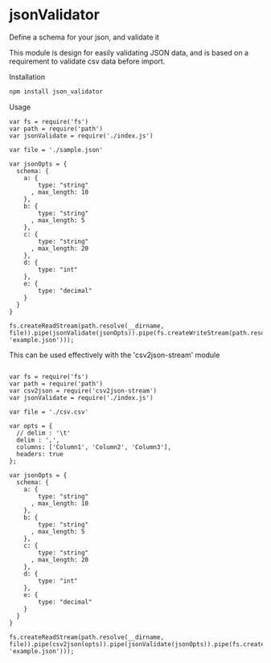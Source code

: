 jsonValidator
=============

Define a schema for your json, and validate it

This module is design for easily validating JSON data, and is based on a requirement to validate csv data before import.

Installation
```bash
npm install json_validator
```

Usage
```node
var fs = require('fs')
var path = require('path')
var jsonValidate = require('./index.js')

var file = './sample.json'

var jsonOpts = {
  schema: {
    a: {
        type: "string"
      , max_length: 10
    },
    b: {
        type: "string"
      , max_length: 5
    },
    c: {
        type: "string"
      , max_length: 20
    },
    d: {
        type: "int"
    },
    e: {
        type: "decimal"
    }
  }
}

fs.createReadStream(path.resolve(__dirname, file)).pipe(jsonValidate(jsonOpts)).pipe(fs.createWriteStream(path.resolve(__dirname, 'example.json')));

```



This can be used effectively with the 'csv2json-stream' module

```node

var fs = require('fs')
var path = require('path')
var csv2json = require('csv2json-stream')
var jsonValidate = require('./index.js')

var file = './csv.csv'

var opts = {
  // delim : '\t'
  delim : ',',
  columns: ['Column1', 'Column2', 'Column3'],
  headers: true
};

var jsonOpts = {
  schema: {
    a: {
        type: "string"
      , max_length: 10
    },
    b: {
        type: "string"
      , max_length: 5
    },
    c: {
        type: "string"
      , max_length: 20
    },
    d: {
        type: "int"
    },
    e: {
        type: "decimal"
    }
  }
}

fs.createReadStream(path.resolve(__dirname, file)).pipe(csv2json(opts)).pipe(jsonValidate(jsonOpts)).pipe(fs.createWriteStream(path.resolve(__dirname, 'example.json')));

```